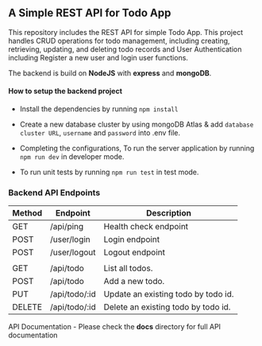 

## A Simple REST API for Todo App

This repository includes the REST API for simple Todo App. This project handles CRUD operations for todo management, including creating, retrieving, updating, and deleting todo records and User Authentication including Register a new user and login user functions.

The backend is build on **NodeJS** with **express** and **mongoDB**.


#### How to setup the backend project

- Install the dependencies by running `npm install`

- Create a new database cluster by using mongoDB Atlas & add `database cluster URL`, `username` and `password` into .env file.

- Completing the configurations, To run the server application by running `npm run dev` in developer mode.

- To run unit tests by running `npm run test` in test mode.

### Backend API Endpoints

| Method | Endpoint | Description                         |
|-|--|-------------------------------------|
| GET | /api/ping | Health check endpoint               |
| POST |/user/login| Login endpoint                      |
| POST |/user/logout| Logout endpoint                     |
 | | |                                     |
| GET | /api/todo | List all todos.                     |
| POST | /api/todo | Add a new todo.                     |
| PUT | /api/todo/:id | Update an existing todo by todo id. |
| DELETE | /api/todo/:id | Delete an existing todo by todo id. |

API Documentation - Please check the **docs** directory for full API documentation
